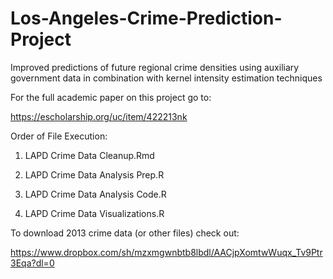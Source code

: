 # Los-Angeles-Crime-Prediction-Project
Improved predictions of future regional crime densities using auxiliary government data in combination with kernel intensity estimation techniques 

For the full academic paper on this project go to:

https://escholarship.org/uc/item/422213nk


Order of File Execution:

1) LAPD Crime Data Cleanup.Rmd

2) LAPD Crime Data Analysis Prep.R

3) LAPD Crime Data Analysis Code.R

4) LAPD Crime Data Visualizations.R

To download 2013 crime data (or other files) check out:

https://www.dropbox.com/sh/mzxmgwnbtb8lbdl/AACjpXomtwWuqx_Tv9Ptr3Eqa?dl=0
